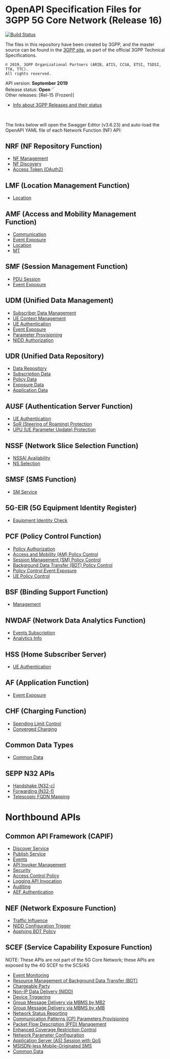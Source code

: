 # OpenAPI Specification Files for 3GPP 5G Core Network (Release 16)

[![Build Status](https://travis-ci.org/jdegre/5GC_APIs.svg?branch=master)](https://travis-ci.org/jdegre/5GC_APIs)

The files in this repository have been created by 3GPP, and the master source can be found in the [3GPP site](http://www.3gpp.org/DynaReport/23-series.htm), as part of the official 3GPP Technical Specifications.
```
© 2019, 3GPP Organizational Partners (ARIB, ATIS, CCSA, ETSI, TSDSI, TTA, TTC).
All rights reserved.
```
API version: **September 2019**<br/>
Release status: **Open** <sup>&#x2705;</sup><br/>
Other releases: [Rel-15 (Frozen)]<br/>
- [Info about 3GPP Releases and their status](https://www.3gpp.org/specifications/67-releases)
<br/>

The links below will open the Swagger Editor (v3.6.23) and auto-load the OpenAPI YAML file of each Network Function (NF) API:
<br/>

<!-- APIs -->

## NRF (NF Repository Function)
* [NF Management](https://editor.swagger.io/?url=https://raw.githubusercontent.com/zakirhussain/5GC_APIs/master/TS29510_Nnrf_NFManagement.yaml)
* [NF Discovery](https://editor.swagger.io/?url=https://raw.githubusercontent.com/zakirhussain/5GC_APIs/master/TS29510_Nnrf_NFDiscovery.yaml)
* [Access Token (OAuth2)](https://editor.swagger.io/?url=https://raw.githubusercontent.com/zakirhussain/5GC_APIs/master/TS29510_Nnrf_AccessToken.yaml)

## LMF (Location Management Function)
* [Location](https://editor.swagger.io/?url=https://raw.githubusercontent.com/zakirhussain/5GC_APIs/master/TS29572_Nlmf_Location.yaml)

## AMF (Access and Mobility Management Function)
* [Communication](https://editor.swagger.io/?url=https://raw.githubusercontent.com/zakirhussain/5GC_APIs/master/TS29518_Namf_Communication.yaml)
* [Event Exposure](https://editor.swagger.io/?url=https://raw.githubusercontent.com/zakirhussain/5GC_APIs/master/TS29518_Namf_EventExposure.yaml)
* [Location](https://editor.swagger.io/?url=https://raw.githubusercontent.com/zakirhussain/5GC_APIs/master/TS29518_Namf_Location.yaml)
* [MT](https://editor.swagger.io/?url=https://raw.githubusercontent.com/zakirhussain/5GC_APIs/master/TS29518_Namf_MT.yaml)

## SMF (Session Management Function)
* [PDU Session](https://editor.swagger.io/?url=https://raw.githubusercontent.com/zakirhussain/5GC_APIs/master/TS29502_Nsmf_PDUSession.yaml)
* [Event Exposure](https://editor.swagger.io/?url=https://raw.githubusercontent.com/zakirhussain/5GC_APIs/master/TS29508_Nsmf_EventExposure.yaml)

## UDM (Unified Data Management)
* [Subscriber Data Management](https://editor.swagger.io/?url=https://raw.githubusercontent.com/zakirhussain/5GC_APIs/master/TS29503_Nudm_SDM.yaml)
* [UE Context Management](https://editor.swagger.io/?url=https://raw.githubusercontent.com/zakirhussain/5GC_APIs/master/TS29503_Nudm_UECM.yaml)
* [UE Authentication](https://editor.swagger.io/?url=https://raw.githubusercontent.com/zakirhussain/5GC_APIs/master/TS29503_Nudm_UEAU.yaml)
* [Event Exposure](https://editor.swagger.io/?url=https://raw.githubusercontent.com/zakirhussain/5GC_APIs/master/TS29503_Nudm_EE.yaml)
* [Parameter Provisioning](https://editor.swagger.io/?url=https://raw.githubusercontent.com/zakirhussain/5GC_APIs/master/TS29503_Nudm_PP.yaml)
* [NIDD Authorization](https://editor.swagger.io/?url=https://raw.githubusercontent.com/zakirhussain/5GC_APIs/master/TS29503_Nudm_NIDDAU.yaml)

## UDR (Unified Data Repository)
* [Data Repository](https://editor.swagger.io/?url=https://raw.githubusercontent.com/zakirhussain/5GC_APIs/master/TS29504_Nudr_DataRepository.yaml)
* [Subscription Data](https://editor.swagger.io/?url=https://raw.githubusercontent.com/zakirhussain/5GC_APIs/master/TS29505_Subscription_Data.yaml)
* [Policy Data](https://editor.swagger.io/?url=https://raw.githubusercontent.com/zakirhussain/5GC_APIs/master/TS29519_Policy_Data.yaml)
* [Exposure Data](https://editor.swagger.io/?url=https://raw.githubusercontent.com/zakirhussain/5GC_APIs/master/TS29519_Exposure_Data.yaml)
* [Application Data](https://editor.swagger.io/?url=https://raw.githubusercontent.com/zakirhussain/5GC_APIs/master/TS29519_Application_Data.yaml)

## AUSF (Authentication Server Function)
* [UE Authentication](https://editor.swagger.io/?url=https://raw.githubusercontent.com/zakirhussain/5GC_APIs/master/TS29509_Nausf_UEAuthentication.yaml)
* [SoR (Steering of Roaming) Protection](https://editor.swagger.io/?url=https://raw.githubusercontent.com/zakirhussain/5GC_APIs/master/TS29509_Nausf_SoRProtection.yaml)
* [UPU (UE Parameter Update) Protection](https://editor.swagger.io/?url=https://raw.githubusercontent.com/zakirhussain/5GC_APIs/master/TS29509_Nausf_UPUProtection.yaml)

## NSSF (Network Slice Selection Function)
* [NSSAI Availability](https://editor.swagger.io/?url=https://raw.githubusercontent.com/zakirhussain/5GC_APIs/master/TS29531_Nnssf_NSSAIAvailability.yaml)
* [NS Selection](https://editor.swagger.io/?url=https://raw.githubusercontent.com/zakirhussain/5GC_APIs/master/TS29531_Nnssf_NSSelection.yaml)

## SMSF (SMS Function)
* [SM Service](https://editor.swagger.io/?url=https://raw.githubusercontent.com/zakirhussain/5GC_APIs/master/TS29540_Nsmsf_SMService.yaml)

## 5G-EIR (5G Equipment Identity Register)
* [Equipment Identity Check](https://editor.swagger.io/?url=https://raw.githubusercontent.com/zakirhussain/5GC_APIs/master/TS29511_N5g-eir_EquipmentIdentityCheck.yaml)

<!-- 
## NEF (Network Exposure Function)
* [Packet Flow Description (PFD) Management](https://editor.swagger.io/?url=https://raw.githubusercontent.com/zakirhussain/5GC_APIs/master/TS29551_Nnef_PFDmanagement.yaml)
-->

## PCF (Policy Control Function)
* [Policy Authorization](https://editor.swagger.io/?url=https://raw.githubusercontent.com/zakirhussain/5GC_APIs/master/TS29514_Npcf_PolicyAuthorization.yaml)
* [Access and Mobility (AM) Policy Control](https://editor.swagger.io/?url=https://raw.githubusercontent.com/zakirhussain/5GC_APIs/master/TS29507_Npcf_AMPolicyControl.yaml)
* [Session Management (SM) Policy Control](https://editor.swagger.io/?url=https://raw.githubusercontent.com/zakirhussain/5GC_APIs/master/TS29512_Npcf_SMPolicyControl.yaml)
* [Background Data Transfer (BDT) Policy Control](https://editor.swagger.io/?url=https://raw.githubusercontent.com/zakirhussain/5GC_APIs/master/TS29554_Npcf_BDTPolicyControl.yaml)
* [Policy Control Event Exposure](https://editor.swagger.io/?url=https://raw.githubusercontent.com/zakirhussain/5GC_APIs/master/TS29523_Npcf_EventExposure.yaml)
* [UE Policy Control](https://editor.swagger.io/?url=https://raw.githubusercontent.com/zakirhussain/5GC_APIs/master/TS29525_Npcf_UEPolicyControl.yaml)

## BSF (Binding Support Function)
* [Management](https://editor.swagger.io/?url=https://raw.githubusercontent.com/zakirhussain/5GC_APIs/master/TS29521_Nbsf_Management.yaml)

## NWDAF (Network Data Analytics Function)
* [Events Subscription](https://editor.swagger.io/?url=https://raw.githubusercontent.com/zakirhussain/5GC_APIs/master/TS29520_Nnwdaf_EventsSubscription.yaml)
* [Analytics Info](https://editor.swagger.io/?url=https://raw.githubusercontent.com/zakirhussain/5GC_APIs/master/TS29520_Nnwdaf_AnalyticsInfo.yaml)

## HSS (Home Subscriber Server)
* [UE Authentication](https://editor.swagger.io/?url=https://raw.githubusercontent.com/zakirhussain/5GC_APIs/master/TS29563_Nhss_UEAU.yaml)

## AF (Application Function)
* [Event Exposure](https://editor.swagger.io/?url=https://raw.githubusercontent.com/zakirhussain/5GC_APIs/master/TS29517_Naf_EventExposure.yaml)

## CHF (Charging Function)
* [Spending Limit Control](https://editor.swagger.io/?url=https://raw.githubusercontent.com/zakirhussain/5GC_APIs/master/TS29594_Nchf_SpendingLimitControl.yaml)
* [Converged Charging](https://editor.swagger.io/?url=https://raw.githubusercontent.com/zakirhussain/5GC_APIs/master/TS32291_Nchf_ConvergedCharging.yaml)

## Common Data Types
* [Common Data](https://editor.swagger.io/?url=https://raw.githubusercontent.com/zakirhussain/5GC_APIs/master/TS29571_CommonData.yaml)

## SEPP N32 APIs
* [Handshake (N32-c)](https://editor.swagger.io/?url=https://raw.githubusercontent.com/zakirhussain/5GC_APIs/master/TS29573_N32_Handshake.yaml)
* [Forwarding (N32-f)](https://editor.swagger.io/?url=https://raw.githubusercontent.com/zakirhussain/5GC_APIs/master/TS29573_JOSEProtectedMessageForwarding.yaml)
* [Telescopic FQDN Mapping](https://editor.swagger.io/?url=https://raw.githubusercontent.com/zakirhussain/5GC_APIs/master/TS29573_SeppTelescopicFqdnMapping.yaml)

# Northbound APIs

## Common API Framework (CAPIF)
* [Discover Service](https://editor.swagger.io/?url=https://raw.githubusercontent.com/zakirhussain/5GC_APIs/master/TS29222_CAPIF_Discover_Service_API.yaml)
* [Publish Service](https://editor.swagger.io/?url=https://raw.githubusercontent.com/zakirhussain/5GC_APIs/master/TS29222_CAPIF_Publish_Service_API.yaml)
* [Events](https://editor.swagger.io/?url=https://raw.githubusercontent.com/zakirhussain/5GC_APIs/master/TS29222_CAPIF_Events_API.yaml)
* [API Invoker Management](https://editor.swagger.io/?url=https://raw.githubusercontent.com/zakirhussain/5GC_APIs/master/TS29222_CAPIF_API_Invoker_Management_API.yaml)
* [Security](https://editor.swagger.io/?url=https://raw.githubusercontent.com/zakirhussain/5GC_APIs/master/TS29222_CAPIF_Security_API.yaml)
* [Access Control Policy](https://editor.swagger.io/?url=https://raw.githubusercontent.com/zakirhussain/5GC_APIs/master/TS29222_CAPIF_Access_Control_Policy_API.yaml)
* [Logging API Invocation](https://editor.swagger.io/?url=https://raw.githubusercontent.com/zakirhussain/5GC_APIs/master/TS29222_CAPIF_Logging_API_Invocation_API.yaml)
* [Auditing](https://editor.swagger.io/?url=https://raw.githubusercontent.com/zakirhussain/5GC_APIs/master/TS29222_CAPIF_Auditing_API.yaml)
* [AEF Authentication](https://editor.swagger.io/?url=https://raw.githubusercontent.com/zakirhussain/5GC_APIs/master/TS29222_AEF_Security_API.yaml)

## NEF (Network Exposure Function)
* [Traffic Influence](https://editor.swagger.io/?url=https://raw.githubusercontent.com/zakirhussain/5GC_APIs/master/TS29522_TrafficInfluence.yaml)
* [NIDD Configuration Trigger](https://editor.swagger.io/?url=https://raw.githubusercontent.com/zakirhussain/5GC_APIs/master/TS29522_NIDDConfigurationTrigger.yaml)
* [Applying BDT Policy](https://editor.swagger.io/?url=https://raw.githubusercontent.com/zakirhussain/5GC_APIs/master/TS29522_ApplyingBdtPolicy.yaml)

## SCEF (Service Capability Exposure Function)
NOTE: These APIs are not part of the 5G Core Network; these APIs are exposed by the 4G SCEF to the SCS/AS
* [Event Monitoring](https://editor.swagger.io/?url=https://raw.githubusercontent.com/zakirhussain/5GC_APIs/master/TS29122_MonitoringEvent.yaml)
* [Resource Management of Background Data Transfer (BDT)](https://editor.swagger.io/?url=https://raw.githubusercontent.com/zakirhussain/5GC_APIs/master/TS29122_ResourceManagementOfBdt.yaml)
* [Chargeable Party](https://editor.swagger.io/?url=https://raw.githubusercontent.com/zakirhussain/5GC_APIs/master/TS29122_ChargeableParty.yaml)
* [Non-IP Data Delivery (NIDD)](https://editor.swagger.io/?url=https://raw.githubusercontent.com/zakirhussain/5GC_APIs/master/TS29122_NIDD.yaml)
* [Device Triggering](https://editor.swagger.io/?url=https://raw.githubusercontent.com/zakirhussain/5GC_APIs/master/TS29122_DeviceTriggering.yaml)
* [Group Message Delivery via MBMS by MB2](https://editor.swagger.io/?url=https://raw.githubusercontent.com/zakirhussain/5GC_APIs/master/TS29122_GMDviaMBMSbyMB2.yaml)
* [Group Message Delivery via MBMS by xMB](https://editor.swagger.io/?url=https://raw.githubusercontent.com/zakirhussain/5GC_APIs/master/TS29122_GMDviaMBMSbyxMB.yaml)
* [Network Status Reporting](https://editor.swagger.io/?url=https://raw.githubusercontent.com/zakirhussain/5GC_APIs/master/TS29122_ReportingNetworkStatus.yaml)
* [Communication Patterns (CP) Parameters Provisioning](https://editor.swagger.io/?url=https://raw.githubusercontent.com/zakirhussain/5GC_APIs/master/TS29122_CpProvisioning.yaml)
* [Packet Flow Description (PFD) Management](https://editor.swagger.io/?url=https://raw.githubusercontent.com/zakirhussain/5GC_APIs/master/TS29122_PfdManagement.yaml)
* [Enhanced Coverage Restriction Control](https://editor.swagger.io/?url=https://raw.githubusercontent.com/zakirhussain/5GC_APIs/master/TS29122_ECRControl.yaml)
* [Network Parameter Configuration](https://editor.swagger.io/?url=https://raw.githubusercontent.com/zakirhussain/5GC_APIs/master/TS29122_NpConfiguration.yaml)
* [Application Server (AS) Session with QoS](https://editor.swagger.io/?url=https://raw.githubusercontent.com/zakirhussain/5GC_APIs/master/TS29122_AsSessionWithQoS.yaml)
* [MSISDN-less Mobile-Originated SMS](https://editor.swagger.io/?url=https://raw.githubusercontent.com/zakirhussain/5GC_APIs/master/TS29122_MsisdnLessMoSms.yaml)
* [Common Data](https://editor.swagger.io/?url=https://raw.githubusercontent.com/zakirhussain/5GC_APIs/master/TS29122_CommonData.yaml)
